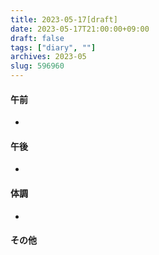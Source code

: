 ```yaml
---
title: 2023-05-17[draft]
date: 2023-05-17T21:00:00+09:00
draft: false
tags: ["diary", ""]
archives: 2023-05
slug: 596960
---
```

#### 午前
- 
#### 午後
- 
#### 体調
- 
#### その他